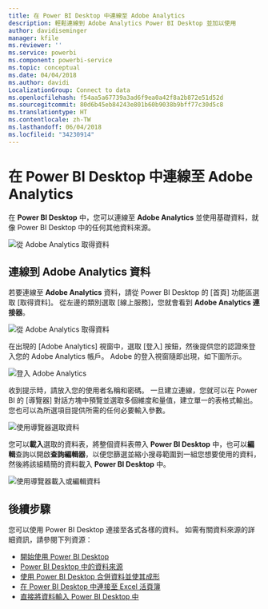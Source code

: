 ```yaml
---
title: 在 Power BI Desktop 中連線至 Adobe Analytics
description: 輕鬆連線到 Adobe Analytics Power BI Desktop 並加以使用
author: davidiseminger
manager: kfile
ms.reviewer: ''
ms.service: powerbi
ms.component: powerbi-service
ms.topic: conceptual
ms.date: 04/04/2018
ms.author: davidi
LocalizationGroup: Connect to data
ms.openlocfilehash: f54aa5a67739a3ad6f9ea0a42f8a2b872e51d52d
ms.sourcegitcommit: 80d6b45eb84243e801b60b9038b9bff77c30d5c8
ms.translationtype: HT
ms.contentlocale: zh-TW
ms.lasthandoff: 06/04/2018
ms.locfileid: "34230914"
---
```

# <a name="connect-to-adobe-analytics-in-power-bi-desktop"></a>在 Power BI Desktop 中連線至 Adobe Analytics 
在 **Power BI Desktop** 中，您可以連線至 **Adobe Analytics** 並使用基礎資料，就像 Power BI Desktop 中的任何其他資料來源。 

![從 Adobe Analytics 取得資料](media/desktop-connect-adobe-analytics/connect-adobe-analytics_01.png)

## <a name="connect-to-adobe-analytics-data"></a>連線到 Adobe Analytics 資料
若要連線至 **Adobe Analytics** 資料，請從 Power BI Desktop 的 [首頁] 功能區選取 [取得資料]。 從左邊的類別選取 [線上服務]，您就會看到 **Adobe Analytics 連接器**。

![從 Adobe Analytics 取得資料](media/desktop-connect-adobe-analytics/connect-adobe-analytics_01.png)

在出現的 [Adobe Analytics] 視窗中，選取 [登入] 按鈕，然後提供您的認證來登入您的 Adobe Analytics 帳戶。 Adobe 的登入視窗隨即出現，如下圖所示。

![登入 Adobe Analytics](media/desktop-connect-adobe-analytics/connect-adobe-analytics_03.png)

收到提示時，請放入您的使用者名稱和密碼。 一旦建立連線，您就可以在 Power BI 的 [導覽器] 對話方塊中預覽並選取多個維度和量值，建立單一的表格式輸出。 您也可以為所選項目提供所需的任何必要輸入參數。 

![使用導覽器選取資料](media/desktop-connect-adobe-analytics/connect-adobe-analytics_04.png)

您可以**載入**選取的資料表，將整個資料表帶入 **Power BI Desktop** 中，也可以**編輯**查詢以開啟**查詢編輯器**，以便您篩選並縮小搜尋範圍到一組您想要使用的資料，然後將該組精簡的資料載入 **Power BI Desktop** 中。

![使用導覽器載入或編輯資料](media/desktop-connect-adobe-analytics/connect-adobe-analytics_05.png)


## <a name="next-steps"></a>後續步驟
您可以使用 Power BI Desktop 連接至各式各樣的資料。 如需有關資料來源的詳細資訊，請參閱下列資源︰

* [開始使用 Power BI Desktop](desktop-getting-started.md)
* [Power BI Desktop 中的資料來源](desktop-data-sources.md)
* [使用 Power BI Desktop 合併資料並使其成形](desktop-shape-and-combine-data.md)
* [在 Power BI Desktop 中連接至 Excel 活頁簿](desktop-connect-excel.md)   
* [直接將資料輸入 Power BI Desktop 中](desktop-enter-data-directly-into-desktop.md)   

